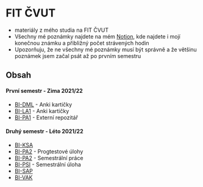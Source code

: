 # FIT ČVUT
- materiály z mého studia na FIT ČVUT
- Všechny mé poznámky najdete na mém [Notion][Notion], kde najdete i mojí konečnou známku a přibližný počet strávených hodin
- Upozorňuju, že ne všechny mé poznámky musí být správně a že většinu poznámek jsem začal psát až po prvním semestru

## Obsah
#### První semestr - Zima 2021/22
- [BI-DML][BI-DML] - Anki kartičky
- [BI-LA1][BI-LA1] - Anki kartičky
- [BI-PA1][BI-PA1] - Externí repozitář

#### Druhý semestr - Léto 2021/22
- [BI-KSA][BI-KSA]
- [BI-PA2][BI-PA2] - Progtestové úlohy
- [BI-PA2][BI-PA2-ASCII] - Semestrální práce
- [BI-PSI][BI-PSI] - Semestrální úloha
- [BI-SAP][BI-SAP]
- [BI-VAK][BI-VAK]



[Notion]: https://mikesjak.notion.site/6fdd49f9ec5747158cbb47e8191c34f7?v=246b825802ef42c0b90483e510ee9268

[BI-PA1]: https://github.com/mikesjak/FIT_CTU-PA1
[BI-DML]: https://github.com/mikesjak/FIT_CVUT/tree/main/BI-DML
[BI-LA1]: https://github.com/mikesjak/FIT_CVUT/tree/main/BI-LA1

[BI-PA2-ASCII]: https://github.com/mikesjak/ASCIIart-editor 
[BI-PA2]: https://github.com/mikesjak/FIT_CTU-PA2
[BI-SAP]: https://github.com/mikesjak/FIT_CVUT/tree/main/BI-SAP
[BI-VAK]: https://github.com/mikesjak/FIT_CVUT/tree/main/BI-VAK
[BI-KSA]: https://github.com/mikesjak/FIT_CVUT/tree/main/BI-KSA
[BI-PSI]: https://github.com/mikesjak/FIT_CVUT/tree/main/BI-PSI
